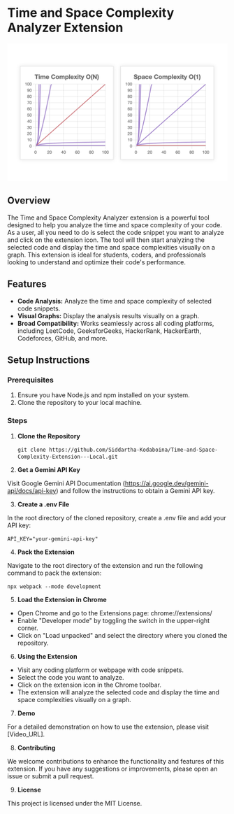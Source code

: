 # Time and Space Complexity Analyzer Extension

![Time and Space Complexity Analyzer](./images/time-space-image.png)

## Overview

The Time and Space Complexity Analyzer extension is a powerful tool designed to help you analyze the time and space complexity of your code. As a user, all you need to do is select the code snippet you want to analyze and click on the extension icon. The tool will then start analyzing the selected code and display the time and space complexities visually on a graph. This extension is ideal for students, coders, and professionals looking to understand and optimize their code's performance.

## Features

- **Code Analysis:** Analyze the time and space complexity of selected code snippets.
- **Visual Graphs:** Display the analysis results visually on a graph.
- **Broad Compatibility:** Works seamlessly across all coding platforms, including LeetCode, GeeksforGeeks, HackerRank, HackerEarth, Codeforces, GitHub, and more.

## Setup Instructions

### Prerequisites

1. Ensure you have Node.js and npm installed on your system.
2. Clone the repository to your local machine.

### Steps

1. **Clone the Repository**

   ```
   git clone https://github.com/Siddartha-Kodaboina/Time-and-Space-Complexity-Extension---Local.git
   ```

2. **Get a Gemini API Key**

Visit Google Gemini API Documentation (https://ai.google.dev/gemini-api/docs/api-key) and follow the instructions to obtain a Gemini API key.

3. **Create a .env File**

In the root directory of the cloned repository, create a .env file and add your API key:

```
API_KEY="your-gemini-api-key"
```

4. **Pack the Extension**

Navigate to the root directory of the extension and run the following command to pack the extension:

```
npx webpack --mode development
```

5. **Load the Extension in Chrome**

- Open Chrome and go to the Extensions page: chrome://extensions/
- Enable "Developer mode" by toggling the switch in the upper-right corner.
- Click on "Load unpacked" and select the directory where you cloned the repository.

6. **Using the Extension**

- Visit any coding platform or webpage with code snippets.
- Select the code you want to analyze.
- Click on the extension icon in the Chrome toolbar.
- The extension will analyze the selected code and display the time and space complexities visually on a graph.

7. **Demo**

For a detailed demonstration on how to use the extension, please visit [Video_URL].

8. **Contributing**

We welcome contributions to enhance the functionality and features of this extension. If you have any suggestions or improvements, please open an issue or submit a pull request.

9. **License**

This project is licensed under the MIT License.


